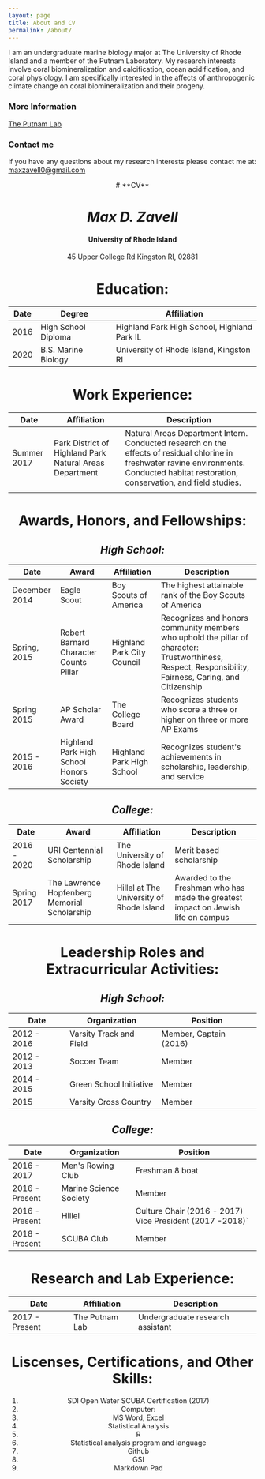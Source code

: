 ```yaml
---
layout: page
title: About and CV
permalink: /about/
---
```


I am an undergraduate marine biology major at The University of Rhode Island and a member of the Putnam Laboratory. My research interests involve coral biomineralization and calcification, ocean acidification, and coral physiology. I am specifically interested in the affects of anthropogenic climate change on coral biomineralization and their progeny.



### More Information
[The Putnam Lab](http://putnamlab.com/)

### Contact me
If you have any questions about my research interests please contact me at:
[maxzavell0@gmail.com](mailto:maxzavell0@gmail.com)

<center>
# **CV**

  #                  *Max D. Zavell*
  #### University of Rhode Island
  45 Upper College Rd
  Kingston RI, 02881

# **Education:**

| Date | Degree              | Affiliation                                 |
|--|--|--|
| 2016 | High School Diploma | Highland Park High School, Highland Park IL |
| 2020 | B.S. Marine Biology | University of Rhode Island, Kingston RI     |

# **Work Experience:**

| Date        | Affiliation                                             | Description                                                                                                                                                                                 |
|-------------|---------------------------------------------------------|---------------------------------------------------------------------------------------------------------------------------------------------------------------------------------------------|
| Summer 2017 | Park District of Highland Park Natural Areas Department | Natural Areas Department Intern. Conducted research on the effects of residual chlorine in freshwater ravine environments. Conducted habitat restoration, conservation, and field studies.  |
|   |   |   |
# **Awards, Honors, and Fellowships:**

## *High School:*
| Date          | Award                                    | Affiliation                | Description                                                                                                                                             |
|---------------|------------------------------------------|----------------------------|---------------------------------------------------------------------------------------------------------------------------------------------------------|
| December 2014 | Eagle Scout                              | Boy Scouts of America      | The highest attainable rank of the Boy Scouts of America                                                                                                |
| Spring, 2015  | Robert Barnard Character Counts Pillar   | Highland Park City Council | Recognizes and honors community members who uphold the pillar of character: Trustworthiness, Respect, Responsibility, Fairness, Caring, and Citizenship |
| Spring 2015   | AP Scholar Award                         | The College Board          | Recognizes students who score a three or higher on three or more AP Exams                                                                               |
| 2015 - 2016   | Highland Park High School Honors Society | Highland Park High School  | Recognizes student's achievements in scholarship, leadership, and service                                                                               |
## *College:*
| Date         | Award                                        | Affiliation                              | Description                                                                       |
|--------------|----------------------------------------------|------------------------------------------|-----------------------------------------------------------------------------------|
| 2016 - 2020  | URI  Centennial Scholarship                  | The University of Rhode Island           | Merit based scholarship                                                           |
| Spring 2017  | The Lawrence Hopfenberg Memorial Scholarship | Hillel at The University of Rhode Island | Awarded to the Freshman who has made the greatest impact on Jewish life on campus |
# **Leadership Roles and Extracurricular Activities:**

## *High School:*
| Date         | Organization            | Position               |
|--------------|-------------------------|------------------------|
| 2012 - 2016  | Varsity Track and Field | Member, Captain (2016) |
| 2012 - 2013  | Soccer Team             | Member                 |
| 2014 - 2015  | Green School Initiative | Member                 |
| 2015         | Varsity Cross Country   | Member                 |
## *College:*
| Date           | Organization           | Position                                                 |
|----------------|------------------------|----------------------------------------------------------|
| 2016 - 2017    | Men's Rowing Club      | Freshman 8 boat                                          |
| 2016 - Present | Marine Science Society | Member                                                   |
| 2016 - Present | Hillel                 | Culture Chair (2016 - 2017) Vice President (2017 -2018)` |
| 2018 - Present | SCUBA Club             | Member                                                   |
# **Research and Lab Experience:**

| Date           | Affiliation     | Description                      |
|----------------|-----------------|----------------------------------|
| 2017 - Present | The Putnam Lab  | Undergraduate research assistant |
# **Liscenses, Certifications, and Other Skills:**

1. SDI Open Water SCUBA Certification (2017)
2. Computer:
  1. MS Word, Excel
3. Statistical Analysis
4. R
  1. Statistical analysis program and language
5. Github
6. GSI
7. Markdown Pad

